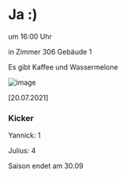 
# Ja :)

um 16:00 Uhr

in Zimmer 306 Gebäude 1

Es gibt Kaffee und Wassermelone

![image](https://user-images.githubusercontent.com/73311547/125851712-3934142d-7930-4613-8163-7ba796f7bffd.png)

[20.07.2021]


### Kicker

Yannick: 1

Julius:  4

Saison endet am 30.09
